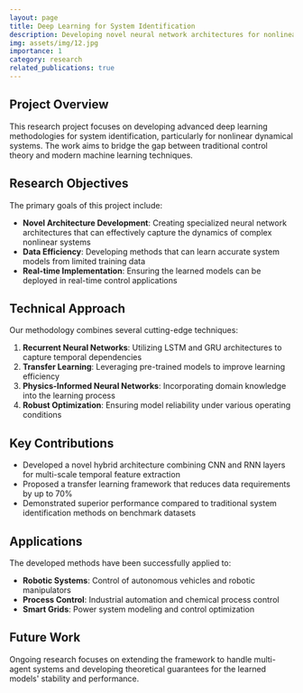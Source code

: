 ```yaml
---
layout: page
title: Deep Learning for System Identification
description: Developing novel neural network architectures for nonlinear system identification and control
img: assets/img/12.jpg
importance: 1
category: research
related_publications: true
---
```


## Project Overview

This research project focuses on developing advanced deep learning methodologies for system identification, particularly for nonlinear dynamical systems. The work aims to bridge the gap between traditional control theory and modern machine learning techniques.

## Research Objectives

The primary goals of this project include:

- **Novel Architecture Development**: Creating specialized neural network architectures that can effectively capture the dynamics of complex nonlinear systems
- **Data Efficiency**: Developing methods that can learn accurate system models from limited training data
- **Real-time Implementation**: Ensuring the learned models can be deployed in real-time control applications

## Technical Approach

Our methodology combines several cutting-edge techniques:

1. **Recurrent Neural Networks**: Utilizing LSTM and GRU architectures to capture temporal dependencies
2. **Transfer Learning**: Leveraging pre-trained models to improve learning efficiency
3. **Physics-Informed Neural Networks**: Incorporating domain knowledge into the learning process
4. **Robust Optimization**: Ensuring model reliability under various operating conditions

## Key Contributions

- Developed a novel hybrid architecture combining CNN and RNN layers for multi-scale temporal feature extraction
- Proposed a transfer learning framework that reduces data requirements by up to 70%
- Demonstrated superior performance compared to traditional system identification methods on benchmark datasets

## Applications

The developed methods have been successfully applied to:

- **Robotic Systems**: Control of autonomous vehicles and robotic manipulators
- **Process Control**: Industrial automation and chemical process control
- **Smart Grids**: Power system modeling and control optimization

## Future Work

Ongoing research focuses on extending the framework to handle multi-agent systems and developing theoretical guarantees for the learned models' stability and performance.
